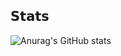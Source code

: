 ## 𝗦𝘁𝗮𝘁𝘀

![Anurag's GitHub stats](https://github-readme-stats.vercel.app/api?MumAroi=anuraghazra&show_icons=true&theme=radical)
